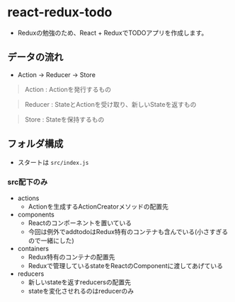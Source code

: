 # react-redux-todo

* Reduxの勉強のため、React + ReduxでTODOアプリを作成します。

## データの流れ

* Action -> Reducer -> Store

>Action : Actionを発行するもの

>Reducer : StateとActionを受け取り、新しいStateを返すもの

>Store : Stateを保持するもの

## フォルダ構成

* スタートは ```src/index.js```

### src配下のみ

* actions
    - Actionを生成するActionCreatorメソッドの配置先
* components
    - Reactのコンポーネントを置いている
    - 今回は例外でaddtodoはRedux特有のコンテナも含んでいる(小さすぎるので一緒にした)
* containers
    - Redux特有のコンテナの配置先
    - Reduxで管理しているstateをReactのComponentに渡してあげている
* reducers
    - 新しいstateを返すreducersの配置先
    - stateを変化させれるのはreducerのみ
